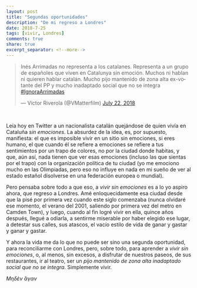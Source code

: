 ```yaml
---
layout: post
title: "Segundas oportunidades"
description: "De mi regreso a Londres"
date: 2018-7-25
tags: [vivir, Londres]
comments: true
share: true
excerpt_separator: <!--more-->
---
```


<blockquote class="twitter-tweet" data-lang="en">
<p lang="es" dir="ltr">Inés Arrimadas no representa a los catalanes.
 Representa a un grupo de españoles que viven en Catalunya sin emoción.
 Muchos ni hablan ni quieren hablar catalán. Mucho pijo mantenido de
 zona alta ex-votante del PP y mucho inadaptado social que no se integra
 <a href="https://twitter.com/hashtag/IgnoraArrimadas?src=hash&amp;ref_src=twsrc%5Etfw">
 #IgnoraArrimadas</a></p>&mdash; Víctor Riverola (@VMatterfilm)
 <a href="https://twitter.com/VMatterfilm/status/1020940850786983936?ref_src=twsrc%5Etfw">
 July 22, 2018</a></blockquote>
 <script async src="https://platform.twitter.com/widgets.js" charset="utf-8"></script>

<br/>

Leía hoy en Twitter a un nacionalista catalán quejándose de quien vivía
en Cataluña *sin emociones*. La absurdez de la idea, es, por supuesto,
manifiesta: el que es
  imposible vivir en un sitio sin emociones, si eres humano, el que cuando él
  se refiere a emociones se refiere a tus sentimientos por un trapo de colores,
  no por la ciudad donde habitas, y que, aún así, nada tienen que ver
  esas emociones (incluso las que sientas por el trapo) con la organización
  política de tu ciudad (yo me emociono mucho en las Olimpiadas, pero
    eso no influye en nada en mi sueño de ver al estado estañol disolverse en
    una federación europea o mundial).

<!--more-->

Pero pensaba sobre todo a que eso, a *vivir sin emociones* es a lo
yo aspiro ahora, que regreso a Londres. Amé enloquecidamente esa ciudad
desde que la pisé por primera vez cuando este siglo comenzaba (nunca
  olvidaré ese momento, el verano del 2001, saliendo por primera vez
  del metro en Camden Town), y luego, cuando al fin logré vivir en ella,
  quince años después, llegué a odiarla, a sentirme miserable por haber
  elegido ese lugar, a detestar sus calles, sus atascos, el vacío estilo
  de vida de ganar y gastar y ganar y gastar.

Y ahora la vida me da lo que no puede ser sino una segunda oportunidad,
para reconciliarme con Londres, pero, sobre todo, para aprender a *vivir sin
emociones*, o, al menos, sin excesos, a disfrutar de nuestros paseos,
de sus restaurantes, ir al teatro, ser un *pijo mantenido de zona alta*
*inadaptado social que no se integra*. Simplemente vivir.

*Μηδε&#768;ν &#768;&#7936;γαν*

